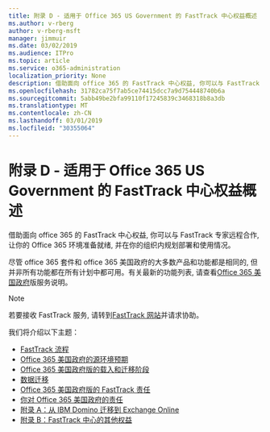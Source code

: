 ```yaml
---
title: 附录 D - 适用于 Office 365 US Government 的 FastTrack 中心权益概述
ms.author: v-rberg
author: v-rberg-msft
manager: jimmuir
ms.date: 03/02/2019
ms.audience: ITPro
ms.topic: article
ms.service: o365-administration
localization_priority: None
description: 借助面向 office 365 的 FastTrack 中心权益, 你可以与 FastTrack 专家远程合作, 让你的 Office 365 环境准备就绪, 并在你的组织内规划部署和使用情况。
ms.openlocfilehash: 31782ca75f7ab5ce74415dcc7a9d754448740b6a
ms.sourcegitcommit: 5abb49be2bfa99110f17245839c3468318b8a3db
ms.translationtype: MT
ms.contentlocale: zh-CN
ms.lasthandoff: 03/01/2019
ms.locfileid: "30355064"
---
```

# <a name="appendix-d---fasttrack-center-benefit-overview-for-office-365-us-government"></a>附录 D - 适用于 Office 365 US Government 的 FastTrack 中心权益概述

借助面向 office 365 的 FastTrack 中心权益, 你可以与 FastTrack 专家远程合作, 让你的 Office 365 环境准备就绪, 并在你的组织内规划部署和使用情况。 
  
尽管 office 365 套件和 office 365 美国政府的大多数产品和功能都是相同的, 但并非所有功能都在所有计划中都可用。有关最新的功能列表, 请查看[Office 365 美国政府](https://aka.ms/aboutgovcloud)版服务说明。

> [!NOTE]
> 若要接收 FastTrack 服务, 请转到[FastTrack 网站](https://go.microsoft.com/fwlink/?linkid=780698)并请求协助。  

我们将介绍以下主题：
- [FastTrack 流程](O365-fasttrack-process.md) 
- [Office 365 美国政府的源环境预期](US-Gov-appendix-source-environment-expectations.md)   
- [Office 365 美国政府版的载入和迁移阶段](US-Gov-appendix-onboarding-and-migration.md)
- [数据迁移](O365-data-migration.md)    
- [Office 365 美国政府版的 FastTrack 责任](US-Gov-appendix-fasttrack-responsibilities.md)   
- [你对 Office 365 美国政府的责任](US-Gov-appendix-your-responsibilities.md) 
- [附录 A：从 IBM Domino 迁移到 Exchange Online](O365-from-ibm-domino-to-exchange-online.md)   
- [附录 B：FastTrack 中心的其他权益](O365-fasttrack-additional-benefits.md)


